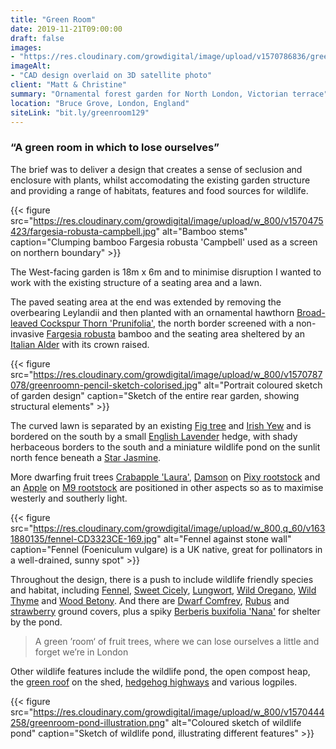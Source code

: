 ```yaml
---
title: "Green Room"
date: 2019-11-21T09:00:00
draft: false
images: 
- "https://res.cloudinary.com/growdigital/image/upload/v1570786836/greenroom-0.16-display.jpg"
imageAlt: 
- "CAD design overlaid on 3D satellite photo"
client: "Matt & Christine"
summary: "Ornamental forest garden for North London, Victorian terrace"
location: "Bruce Grove, London, England"
siteLink: "bit.ly/greenroom129"
---
```


### “A green room in which to lose ourselves”
          
The brief was to deliver a design that creates a sense of seclusion and enclosure with plants, whilst accomodating the existing garden structure and providing a range of habitats, features and food sources for wildlife.

{{< figure src="https://res.cloudinary.com/growdigital/image/upload/w_800/v1570475423/fargesia-robusta-campbell.jpg" alt="Bamboo stems" caption="Clumping bamboo Fargesia robusta 'Campbell' used as a screen on northern boundary" >}}

The West-facing garden is 18m x 6m and to minimise disruption I wanted to work with the existing structure of a seating area and a lawn. 

The paved seating area at the end was extended by removing the overbearing Leylandii and then planted with an ornamental hawthorn [Broad-leaved Cockspur Thorn 'Prunifolia'](https://www.rhs.org.uk/Plants/89242/Crataegus-persimilis-Prunifolia/Details), the north border screened with a non-invasive [Fargesia robusta](https://en.wikipedia.org/wiki/Fargesia_robusta) bamboo and the seating area sheltered by an [Italian Alder](https://pfaf.org/user/Plant.aspx?LatinName=Alnus+cordata) with its crown raised. 

{{< figure src="https://res.cloudinary.com/growdigital/image/upload/w_800/v1570787078/greenroomn-pencil-sketch-colorised.jpg" alt="Portrait coloured sketch of garden design" caption="Sketch of the entire rear garden, showing structural elements" >}}

The curved lawn is separated by an existing [Fig tree](https://pfaf.org/user/plant.aspx?latinname=Ficus+carica) and [Irish Yew](https://www.rhs.org.uk/plants/95998/taxus-baccata-fastigiata-(f)/details) and is bordered on the south by a small [English Lavender](https://pfaf.org/User/Plant.aspx?LatinName=Lavandula+angustifolia) hedge, with shady herbaceous borders to the south and a miniature wildlife pond on the sunlit north fence beneath a [Star Jasmine](https://pfaf.org/user/Plant.aspx?LatinName=Trachelospermum+jasminoides).

More dwarfing fruit trees [Crabapple 'Laura'](https://www.rhs.org.uk/Plants/124642/Malus-Laura/Details), [Damson](https://pfaf.org/user/Plant.aspx?LatinName=Prunus+insititia) on [Pixy rootstock](https://walcotnursery.co.uk/rootstocks/) and an [Apple](https://www.orangepippin.com/varieties/apples) on [M9 rootstock](https://walcotnursery.co.uk/rootstocks/) are positioned in other aspects so as to maximise westerly and southerly light.

{{< figure src="https://res.cloudinary.com/growdigital/image/upload/w_800,q_60/v1631880135/fennel-CD3323CE-169.jpg" alt="Fennel against stone wall" caption="Fennel (Foeniculum vulgare) is a UK native, great for pollinators in a well-drained, sunny spot" >}}

Throughout the design, there is a push to include wildlife friendly species and habitat, including [Fennel](https://pfaf.org/user/plant.aspx?LatinName=Foeniculum+vulgare), [Sweet Cicely](https://pfaf.org/user/plant.aspx?LatinName=Myrrhis+odorata), [Lungwort](https://pfaf.org/user/plant.aspx?latinname=Pulmonaria+officinalis), [Wild Oregano](https://pfaf.org/user/plant.aspx?latinname=Origanum+vulgare), [Wild Thyme](https://www.rhs.org.uk/Plants/105763/Thymus-polytrichus-A-Kern-ex-Borbas-subsp-britannicus-(Ronniger)-Kerguelen/Details) and [Wood Betony](https://pfaf.org/user/Plant.aspx?LatinName=Stachys+officinalis). And there are [Dwarf Comfrey](https://www.rhs.org.uk/Plants/75444/Symphytum-ibericum/Details), [Rubus](https://pfaf.org/User/plant.aspx?LatinName=Rubus+nepalensis) and [strawberry](https://pfaf.org/user/Plant.aspx?LatinName=Fragaria+chiloensis) ground covers, plus a spiky [Berberis buxifolia 'Nana'](https://www.thompson-morgan.com/p/berberis-buxifolia-nana/t58097TM) for shelter by the pond.

>A green ’room‘ of fruit trees, where we can lose ourselves a little and forget we’re in London
          
Other wildlife features include the wildlife pond, the open compost heap, the [green roof](https://www.grassroofcompany.co.uk/our-juice) on the shed, [hedgehog highways](https://www.hedgehogstreet.org/help-hedgehogs/link-your-garden/) and various logpiles.

{{< figure src="https://res.cloudinary.com/growdigital/image/upload/w_800/v1570444258/greenroom-pond-illustration.png" alt="Coloured sketch of wildlife pond" caption="Sketch of wildlife pond, illustrating different features" >}}

